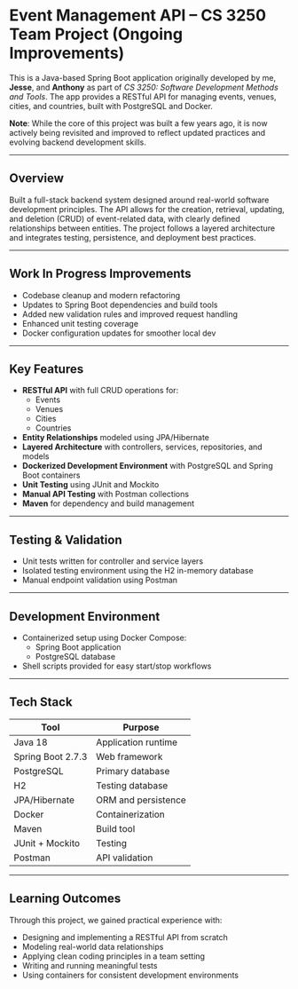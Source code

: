 # Event Management API – CS 3250 Team Project (Ongoing Improvements)

This is a Java-based Spring Boot application originally developed by me, **Jesse**, and **Anthony** as part of *CS 3250: Software Development Methods and Tools*. The app provides a RESTful API for managing events, venues, cities, and countries, built with PostgreSQL and Docker.

 **Note**: While the core of this project was built a few years ago, it is now actively being revisited and improved to reflect updated practices and evolving backend development skills.

---

## Overview

Built a full-stack backend system designed around real-world software development principles. The API allows for the creation, retrieval, updating, and deletion (CRUD) of event-related data, with clearly defined relationships between entities. The project follows a layered architecture and integrates testing, persistence, and deployment best practices.

---

## Work In Progress Improvements

- Codebase cleanup and modern refactoring
- Updates to Spring Boot dependencies and build tools
- Added new validation rules and improved request handling
- Enhanced unit testing coverage
- Docker configuration updates for smoother local dev

---

## Key Features

- **RESTful API** with full CRUD operations for:
  - Events
  - Venues
  - Cities
  - Countries
- **Entity Relationships** modeled using JPA/Hibernate
- **Layered Architecture** with controllers, services, repositories, and models
- **Dockerized Development Environment** with PostgreSQL and Spring Boot containers
- **Unit Testing** using JUnit and Mockito
- **Manual API Testing** with Postman collections
- **Maven** for dependency and build management

---

## Testing & Validation

- Unit tests written for controller and service layers
- Isolated testing environment using the H2 in-memory database
- Manual endpoint validation using Postman

---

## Development Environment

- Containerized setup using Docker Compose:
  - Spring Boot application
  - PostgreSQL database
- Shell scripts provided for easy start/stop workflows

---

## Tech Stack

| Tool | Purpose |
|------|---------|
| Java 18 | Application runtime |
| Spring Boot 2.7.3 | Web framework |
| PostgreSQL | Primary database |
| H2 | Testing database |
| JPA/Hibernate | ORM and persistence |
| Docker | Containerization |
| Maven | Build tool |
| JUnit + Mockito | Testing |
| Postman | API validation |

---

## Learning Outcomes

Through this project, we gained practical experience with:
- Designing and implementing a RESTful API from scratch
- Modeling real-world data relationships
- Applying clean coding principles in a team setting
- Writing and running meaningful tests
- Using containers for consistent development environments

